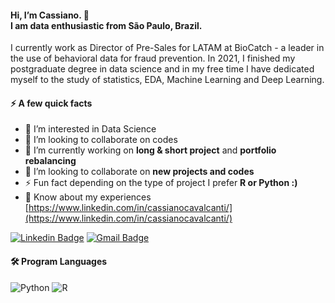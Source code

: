 #### Hi, I’m Cassiano. 👋<br>I am data enthusiastic from São Paulo, Brazil.</br>
I currently work as Director of Pre-Sales for LATAM at BioCatch - a leader in the use of behavioral data for fraud prevention.
In 2021, I finished my postgraduate degree in data science and in my free time I have dedicated myself to the study of statistics, EDA, Machine Learning and Deep Learning.

#### ⚡️ A few quick facts
- 👀 I’m interested in Data Science
- 🤝 I’m looking to collaborate on codes
- 🔭 I’m currently working on **long & short project** and **portfolio rebalancing**
- 👯 I’m looking to collaborate on **new projects and codes**
-  ⚡ Fun fact depending on the type of project I prefer **R or Python :)**
- 📄 Know about my experiences [https://www.linkedin.com/in/cassianocavalcanti/](https://www.linkedin.com/in/cassianocavalcanti/)


[![Linkedin Badge](https://img.shields.io/badge/-LinkedIn-blue?style=flat-square&logo=Linkedin&logoColor=white&link=https://www.linkedin.com/in/cassianocavalcanti//)](https://www.linkedin.com/in/cassianocavalcanti/)
[![Gmail Badge](https://img.shields.io/badge/-Gmail-red?style=flat-square&logo=Gmail&logoColor=white&link=mailto:cassiano.cavalcanti@gmail.com)](mailto:cassiano.cavalcanti@gmail.com)

#### 🛠  Program Languages
![Python](https://img.shields.io/badge/-Python-black?style=flat-square&logo=Python)
![R](https://img.shields.io/badge/-R-black?style=flat-square&logo=R)


<!---
PROFILE GENERATOR PARA AVALIAR NO FUTURO
https://rahuldkjain.github.io/gh-profile-readme-generator/

QUANDO EU TIVER UM PORTFOLIO OFICIAL
<b> ⚡ Main Portfolio</b>:

<a href="https://github.com/karinnecristina/Data_Science">
  <img height="120em" src="https://github-readme-stats.vercel.app/api/pin/?username=karinnecristina&repo=Data_Science&theme=dark" />
</a>

--->

